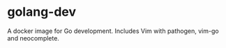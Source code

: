 # golang-dev
A docker image for Go development. Includes Vim with pathogen, vim-go and neocomplete.
